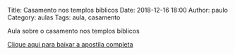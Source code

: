 Title: Casamento nos templos bíblicos
Date: 2018-12-16 18:00
Author: paulo
Category: aulas
Tags: aula, casamento

Aula sobre o casamento nos templos bíblicos

[Clique aqui para baixar a apostila completa](https://www.dropbox.com/s/gvjwnrr9gpv473q/AULA%20-%20EBD%20-%2016%3A12%3A2018.pdf?dl=1)
